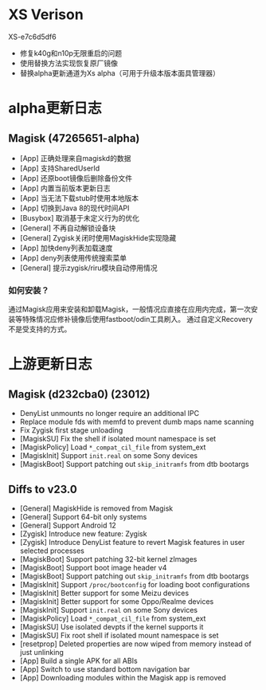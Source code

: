 # XS Verison
XS-e7c6d5df6
* 修复k40g和n10p无限重启的问题
* 使用替换方法实现恢复原厂镜像
* 替换alpha更新通道为Xs alpha（可用于升级本版本面具管理器）
# alpha更新日志

## Magisk (47265651-alpha)
- [App] 正确处理来自magiskd的数据
- [App] 支持SharedUserId
- [App] 还原boot镜像后删除备份文件
- [App] 内置当前版本更新日志
- [App] 当无法下载stub时使用本地版本
- [App] 切换到Java 8的现代时间API
- [Busybox] 取消基于未定义行为的优化
- [General] 不再自动解锁设备块
- [General] Zygisk关闭时使用MagiskHide实现隐藏
- [App] 加快deny列表加载速度
- [App] deny列表使用传统搜索菜单
- [General] 提示zygisk/riru模块自动停用情况

### 如何安装？
通过Magisk应用来安装和卸载Magisk，一般情况应直接在应用内完成，第一次安装等特殊情况应修补镜像后使用fastboot/odin工具刷入。
通过自定义Recovery不是受支持的方式。


# 上游更新日志

## Magisk (d232cba0) (23012)

- DenyList unmounts no longer require an additional IPC
- Replace module fds with memfd to prevent dumb maps name scanning
- Fix Zygisk first stage unloading
- [MagiskSU] Fix the shell if isolated mount namespace is set
- [MagiskPolicy] Load `*_compat_cil_file` from system_ext
- [MagiskInit] Support `init.real` on some Sony devices
- [MagiskBoot] Support patching out `skip_initramfs` from dtb bootargs

## Diffs to v23.0

- [General] MagiskHide is removed from Magisk
- [General] Support 64-bit only systems
- [General] Support Android 12
- [Zygisk] Introduce new feature: Zygisk
- [Zygisk] Introduce DenyList feature to revert Magisk features in user selected processes
- [MagiskBoot] Support patching 32-bit kernel zImages
- [MagiskBoot] Support boot image header v4
- [MagiskBoot] Support patching out `skip_initramfs` from dtb bootargs
- [MagiskInit] Support `/proc/bootconfig` for loading boot configurations
- [MagiskInit] Better support for some Meizu devices
- [MagiskInit] Better support for some Oppo/Realme devices
- [MagiskInit] Support `init.real` on some Sony devices
- [MagiskPolicy] Load `*_compat_cil_file` from system_ext
- [MagiskSU] Use isolated devpts if the kernel supports it
- [MagiskSU] Fix root shell if isolated mount namespace is set
- [resetprop] Deleted properties are now wiped from memory instead of just unlinking
- [App] Build a single APK for all ABIs
- [App] Switch to use standard bottom navigation bar
- [App] Downloading modules within the Magisk app is removed
